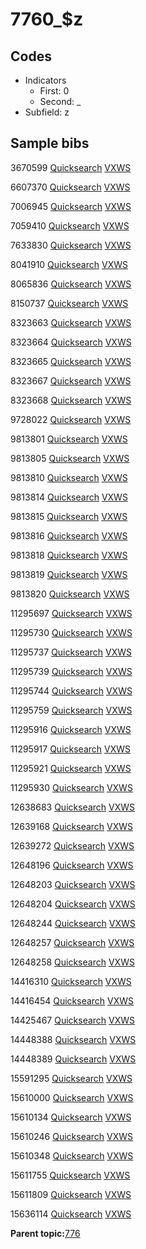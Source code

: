 # 7760\_$z

## Codes

-   Indicators
    -   First: 0
    -   Second: \_
-   Subfield: z

## Sample bibs

3670599 [Quicksearch](https://search.library.yale.edu/catalog/3670599) [VXWS](http://prodorbis.library.yale.edu:7014/vxws/GetHoldingsService?bibId=3670599)

6607370 [Quicksearch](https://search.library.yale.edu/catalog/6607370) [VXWS](http://prodorbis.library.yale.edu:7014/vxws/GetHoldingsService?bibId=6607370)

7006945 [Quicksearch](https://search.library.yale.edu/catalog/7006945) [VXWS](http://prodorbis.library.yale.edu:7014/vxws/GetHoldingsService?bibId=7006945)

7059410 [Quicksearch](https://search.library.yale.edu/catalog/7059410) [VXWS](http://prodorbis.library.yale.edu:7014/vxws/GetHoldingsService?bibId=7059410)

7633830 [Quicksearch](https://search.library.yale.edu/catalog/7633830) [VXWS](http://prodorbis.library.yale.edu:7014/vxws/GetHoldingsService?bibId=7633830)

8041910 [Quicksearch](https://search.library.yale.edu/catalog/8041910) [VXWS](http://prodorbis.library.yale.edu:7014/vxws/GetHoldingsService?bibId=8041910)

8065836 [Quicksearch](https://search.library.yale.edu/catalog/8065836) [VXWS](http://prodorbis.library.yale.edu:7014/vxws/GetHoldingsService?bibId=8065836)

8150737 [Quicksearch](https://search.library.yale.edu/catalog/8150737) [VXWS](http://prodorbis.library.yale.edu:7014/vxws/GetHoldingsService?bibId=8150737)

8323663 [Quicksearch](https://search.library.yale.edu/catalog/8323663) [VXWS](http://prodorbis.library.yale.edu:7014/vxws/GetHoldingsService?bibId=8323663)

8323664 [Quicksearch](https://search.library.yale.edu/catalog/8323664) [VXWS](http://prodorbis.library.yale.edu:7014/vxws/GetHoldingsService?bibId=8323664)

8323665 [Quicksearch](https://search.library.yale.edu/catalog/8323665) [VXWS](http://prodorbis.library.yale.edu:7014/vxws/GetHoldingsService?bibId=8323665)

8323667 [Quicksearch](https://search.library.yale.edu/catalog/8323667) [VXWS](http://prodorbis.library.yale.edu:7014/vxws/GetHoldingsService?bibId=8323667)

8323668 [Quicksearch](https://search.library.yale.edu/catalog/8323668) [VXWS](http://prodorbis.library.yale.edu:7014/vxws/GetHoldingsService?bibId=8323668)

9728022 [Quicksearch](https://search.library.yale.edu/catalog/9728022) [VXWS](http://prodorbis.library.yale.edu:7014/vxws/GetHoldingsService?bibId=9728022)

9813801 [Quicksearch](https://search.library.yale.edu/catalog/9813801) [VXWS](http://prodorbis.library.yale.edu:7014/vxws/GetHoldingsService?bibId=9813801)

9813805 [Quicksearch](https://search.library.yale.edu/catalog/9813805) [VXWS](http://prodorbis.library.yale.edu:7014/vxws/GetHoldingsService?bibId=9813805)

9813810 [Quicksearch](https://search.library.yale.edu/catalog/9813810) [VXWS](http://prodorbis.library.yale.edu:7014/vxws/GetHoldingsService?bibId=9813810)

9813814 [Quicksearch](https://search.library.yale.edu/catalog/9813814) [VXWS](http://prodorbis.library.yale.edu:7014/vxws/GetHoldingsService?bibId=9813814)

9813815 [Quicksearch](https://search.library.yale.edu/catalog/9813815) [VXWS](http://prodorbis.library.yale.edu:7014/vxws/GetHoldingsService?bibId=9813815)

9813816 [Quicksearch](https://search.library.yale.edu/catalog/9813816) [VXWS](http://prodorbis.library.yale.edu:7014/vxws/GetHoldingsService?bibId=9813816)

9813818 [Quicksearch](https://search.library.yale.edu/catalog/9813818) [VXWS](http://prodorbis.library.yale.edu:7014/vxws/GetHoldingsService?bibId=9813818)

9813819 [Quicksearch](https://search.library.yale.edu/catalog/9813819) [VXWS](http://prodorbis.library.yale.edu:7014/vxws/GetHoldingsService?bibId=9813819)

9813820 [Quicksearch](https://search.library.yale.edu/catalog/9813820) [VXWS](http://prodorbis.library.yale.edu:7014/vxws/GetHoldingsService?bibId=9813820)

11295697 [Quicksearch](https://search.library.yale.edu/catalog/11295697) [VXWS](http://prodorbis.library.yale.edu:7014/vxws/GetHoldingsService?bibId=11295697)

11295730 [Quicksearch](https://search.library.yale.edu/catalog/11295730) [VXWS](http://prodorbis.library.yale.edu:7014/vxws/GetHoldingsService?bibId=11295730)

11295737 [Quicksearch](https://search.library.yale.edu/catalog/11295737) [VXWS](http://prodorbis.library.yale.edu:7014/vxws/GetHoldingsService?bibId=11295737)

11295739 [Quicksearch](https://search.library.yale.edu/catalog/11295739) [VXWS](http://prodorbis.library.yale.edu:7014/vxws/GetHoldingsService?bibId=11295739)

11295744 [Quicksearch](https://search.library.yale.edu/catalog/11295744) [VXWS](http://prodorbis.library.yale.edu:7014/vxws/GetHoldingsService?bibId=11295744)

11295759 [Quicksearch](https://search.library.yale.edu/catalog/11295759) [VXWS](http://prodorbis.library.yale.edu:7014/vxws/GetHoldingsService?bibId=11295759)

11295916 [Quicksearch](https://search.library.yale.edu/catalog/11295916) [VXWS](http://prodorbis.library.yale.edu:7014/vxws/GetHoldingsService?bibId=11295916)

11295917 [Quicksearch](https://search.library.yale.edu/catalog/11295917) [VXWS](http://prodorbis.library.yale.edu:7014/vxws/GetHoldingsService?bibId=11295917)

11295921 [Quicksearch](https://search.library.yale.edu/catalog/11295921) [VXWS](http://prodorbis.library.yale.edu:7014/vxws/GetHoldingsService?bibId=11295921)

11295930 [Quicksearch](https://search.library.yale.edu/catalog/11295930) [VXWS](http://prodorbis.library.yale.edu:7014/vxws/GetHoldingsService?bibId=11295930)

12638683 [Quicksearch](https://search.library.yale.edu/catalog/12638683) [VXWS](http://prodorbis.library.yale.edu:7014/vxws/GetHoldingsService?bibId=12638683)

12639168 [Quicksearch](https://search.library.yale.edu/catalog/12639168) [VXWS](http://prodorbis.library.yale.edu:7014/vxws/GetHoldingsService?bibId=12639168)

12639272 [Quicksearch](https://search.library.yale.edu/catalog/12639272) [VXWS](http://prodorbis.library.yale.edu:7014/vxws/GetHoldingsService?bibId=12639272)

12648196 [Quicksearch](https://search.library.yale.edu/catalog/12648196) [VXWS](http://prodorbis.library.yale.edu:7014/vxws/GetHoldingsService?bibId=12648196)

12648203 [Quicksearch](https://search.library.yale.edu/catalog/12648203) [VXWS](http://prodorbis.library.yale.edu:7014/vxws/GetHoldingsService?bibId=12648203)

12648204 [Quicksearch](https://search.library.yale.edu/catalog/12648204) [VXWS](http://prodorbis.library.yale.edu:7014/vxws/GetHoldingsService?bibId=12648204)

12648244 [Quicksearch](https://search.library.yale.edu/catalog/12648244) [VXWS](http://prodorbis.library.yale.edu:7014/vxws/GetHoldingsService?bibId=12648244)

12648257 [Quicksearch](https://search.library.yale.edu/catalog/12648257) [VXWS](http://prodorbis.library.yale.edu:7014/vxws/GetHoldingsService?bibId=12648257)

12648258 [Quicksearch](https://search.library.yale.edu/catalog/12648258) [VXWS](http://prodorbis.library.yale.edu:7014/vxws/GetHoldingsService?bibId=12648258)

14416310 [Quicksearch](https://search.library.yale.edu/catalog/14416310) [VXWS](http://prodorbis.library.yale.edu:7014/vxws/GetHoldingsService?bibId=14416310)

14416454 [Quicksearch](https://search.library.yale.edu/catalog/14416454) [VXWS](http://prodorbis.library.yale.edu:7014/vxws/GetHoldingsService?bibId=14416454)

14425467 [Quicksearch](https://search.library.yale.edu/catalog/14425467) [VXWS](http://prodorbis.library.yale.edu:7014/vxws/GetHoldingsService?bibId=14425467)

14448388 [Quicksearch](https://search.library.yale.edu/catalog/14448388) [VXWS](http://prodorbis.library.yale.edu:7014/vxws/GetHoldingsService?bibId=14448388)

14448389 [Quicksearch](https://search.library.yale.edu/catalog/14448389) [VXWS](http://prodorbis.library.yale.edu:7014/vxws/GetHoldingsService?bibId=14448389)

15591295 [Quicksearch](https://search.library.yale.edu/catalog/15591295) [VXWS](http://prodorbis.library.yale.edu:7014/vxws/GetHoldingsService?bibId=15591295)

15610000 [Quicksearch](https://search.library.yale.edu/catalog/15610000) [VXWS](http://prodorbis.library.yale.edu:7014/vxws/GetHoldingsService?bibId=15610000)

15610134 [Quicksearch](https://search.library.yale.edu/catalog/15610134) [VXWS](http://prodorbis.library.yale.edu:7014/vxws/GetHoldingsService?bibId=15610134)

15610246 [Quicksearch](https://search.library.yale.edu/catalog/15610246) [VXWS](http://prodorbis.library.yale.edu:7014/vxws/GetHoldingsService?bibId=15610246)

15610348 [Quicksearch](https://search.library.yale.edu/catalog/15610348) [VXWS](http://prodorbis.library.yale.edu:7014/vxws/GetHoldingsService?bibId=15610348)

15611755 [Quicksearch](https://search.library.yale.edu/catalog/15611755) [VXWS](http://prodorbis.library.yale.edu:7014/vxws/GetHoldingsService?bibId=15611755)

15611809 [Quicksearch](https://search.library.yale.edu/catalog/15611809) [VXWS](http://prodorbis.library.yale.edu:7014/vxws/GetHoldingsService?bibId=15611809)

15636114 [Quicksearch](https://search.library.yale.edu/catalog/15636114) [VXWS](http://prodorbis.library.yale.edu:7014/vxws/GetHoldingsService?bibId=15636114)

**Parent topic:**[776](../../tags/776/776.md)

